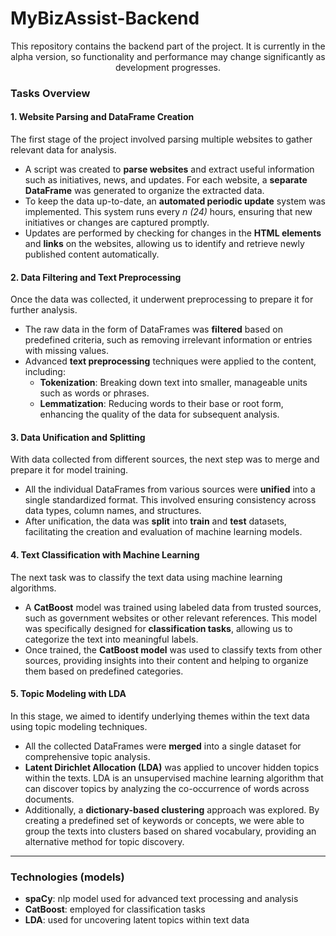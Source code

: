 # **MyBizAssist-Backend**  
<p style="text-align: center;">This repository contains the backend part of the project. It is currently in the alpha version, so functionality and performance may change significantly as development progresses.</p>

### **Tasks Overview**

#### **1. Website Parsing and DataFrame Creation**
The first stage of the project involved parsing multiple websites to gather relevant data for analysis.  
- A script was created to **parse websites** and extract useful information such as initiatives, news, and updates. For each website, a **separate DataFrame** was generated to organize the extracted data.
- To keep the data up-to-date, an **automated periodic update** system was implemented. This system runs every *n (24)* hours, ensuring that new initiatives or changes are captured promptly.
- Updates are performed by checking for changes in the **HTML elements** and **links** on the websites, allowing us to identify and retrieve newly published content automatically.

#### **2. Data Filtering and Text Preprocessing**
Once the data was collected, it underwent preprocessing to prepare it for further analysis.  
- The raw data in the form of DataFrames was **filtered** based on predefined criteria, such as removing irrelevant information or entries with missing values.
- Advanced **text preprocessing** techniques were applied to the content, including:
  - **Tokenization**: Breaking down text into smaller, manageable units such as words or phrases.
  - **Lemmatization**: Reducing words to their base or root form, enhancing the quality of the data for subsequent analysis.

#### **3. Data Unification and Splitting**
With data collected from different sources, the next step was to merge and prepare it for model training.  
- All the individual DataFrames from various sources were **unified** into a single standardized format. This involved ensuring consistency across data types, column names, and structures.
- After unification, the data was **split** into **train** and **test** datasets, facilitating the creation and evaluation of machine learning models.

#### **4. Text Classification with Machine Learning**
The next task was to classify the text data using machine learning algorithms.  
- A **CatBoost** model was trained using labeled data from trusted sources, such as government websites or other relevant references. This model was specifically designed for **classification tasks**, allowing us to categorize the text into meaningful labels.
- Once trained, the **CatBoost model** was used to classify texts from other sources, providing insights into their content and helping to organize them based on predefined categories.

#### **5. Topic Modeling with LDA**  
In this stage, we aimed to identify underlying themes within the text data using topic modeling techniques.  
- All the collected DataFrames were **merged** into a single dataset for comprehensive topic analysis.
- **Latent Dirichlet Allocation (LDA)** was applied to uncover hidden topics within the texts. LDA is an unsupervised machine learning algorithm that can discover topics by analyzing the co-occurrence of words across documents.
- Additionally, a **dictionary-based clustering** approach was explored. By creating a predefined set of keywords or concepts, we were able to group the texts into clusters based on shared vocabulary, providing an alternative method for topic discovery.

---

### **Technologies (models)**  
- **spaCy**: nlp model used for advanced text processing and analysis  
- **CatBoost**: employed for classification tasks
- **LDA**: used for uncovering latent topics within text data
